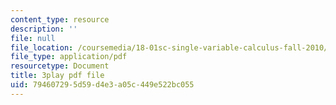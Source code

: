 ```yaml
---
content_type: resource
description: ''
file: null
file_location: /coursemedia/18-01sc-single-variable-calculus-fall-2010/794607295d59d4e3a05c449e522bc055_jBkXbAgMj6s.pdf
file_type: application/pdf
resourcetype: Document
title: 3play pdf file
uid: 79460729-5d59-d4e3-a05c-449e522bc055
---
```

